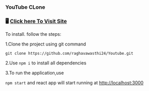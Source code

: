 ### YouTube CLone

### 🖥 [Click here To Visit Site](https://youtube-internship.netlify.app/)


To install. follow the steps:


1.Clone the project using git command


`git clone https://github.com/raghavawasthi24/Youtube.git`

2.Use `npm i` to install all dependencies

3.To run the application,use

`npm start` and react app will start running at  [http://localhost:3000](http://localhost:3000)



